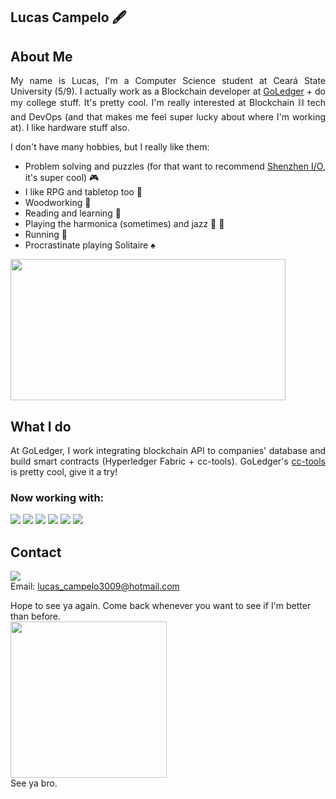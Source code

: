 ## Lucas Campelo 🖋️

## About Me

<div align="justify">
<p>My name is Lucas, I'm a Computer Science student at Ceará State University (5/9). I actually work as a Blockchain developer at <a href=https://goledger.com.br/>GoLedger</a> + do my college stuff. It's pretty cool. I'm really interested at Blockchain ⛓️ tech and DevOps (and that makes me feel super lucky about where I'm working at). I like hardware stuff also.</p>

I don't have many hobbies, but I really like them:

* Problem solving and puzzles (for that want to recommend <a href=https://www.zachtronics.com/shenzhen-io/>Shenzhen I/O</a>, it's super cool) 🎮
* I like RPG and tabletop too 🎲
* Woodworking 🔨
* Reading and learning 📖
* Playing the harmonica (sometimes) and jazz 🎵 🎷
* Running 🎽
* Procrastinate playing Solitaire ♠️
</div>

<img src="https://media.tenor.com/images/fef1549b63ab62390d9eafd7f1473aa7/tenor.gif" width=440 height=226>

## What I do

<div align="justify">
<p>At GoLedger, I work integrating blockchain API to companies' database and build smart contracts (Hyperledger Fabric + cc-tools). GoLedger's <a href=https://goledger-cc-tools.readthedocs.io/en/latest/>cc-tools</a> is pretty cool, give it a try!</p>

### Now working with:
<img src="https://img.shields.io/badge/go-%2300ADD8.svg?&style=for-the-badge&logo=go&logoColor=white" />  
<img src="https://img.shields.io/badge/hyperledger_fabric-%23000000.svg?&style=for-the-badge&logo=hyperledger&logoColor=white" />
<img src="https://img.shields.io/badge/docker-%232496ED.svg?&style=for-the-badge&logo=docker&logoColor=white" />
<img src="https://img.shields.io/badge/ubuntu-%23E95420.svg?&style=for-the-badge&logo=ubuntu&logoColor=white" />
<img src="https://img.shields.io/badge/vs_code-%23007ACC.svg?&style=for-the-badge&logo=visual%20studio%20code&logoColor=white" />
<img src="https://img.shields.io/badge/git-%23F05032.svg?&style=for-the-badge&logo=git&logoColor=white" />
</div>

## Contact
<a href="https://www.linkedin.com/in/lucas-campelo-9a99841b0/"><img src="https://img.shields.io/badge/linkedin-%230A66C2.svg?&style=for-the-badge&logo=linkedin&logoColor=white" /></a><br>
Email: lucas_campelo3009@hotmail.com<br>

Hope to see ya again. Come back whenever you want to see if I'm better than before.<br>
<img src="https://media1.tenor.com/images/8c3b94318be3ffc3027ace49bc0daefe/tenor.gif?itemid=4987000" width=250 height=250><br>
See ya bro.
